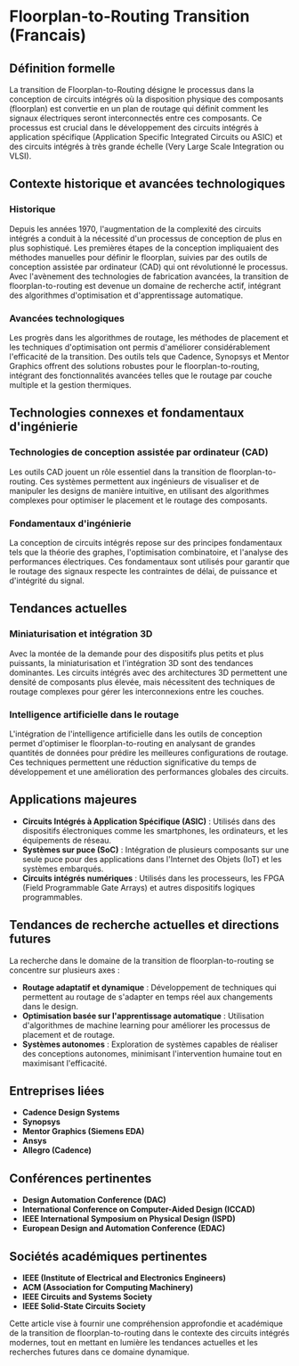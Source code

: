 # Floorplan-to-Routing Transition (Francais)

## Définition formelle

La transition de Floorplan-to-Routing désigne le processus dans la conception de circuits intégrés où la disposition physique des composants (floorplan) est convertie en un plan de routage qui définit comment les signaux électriques seront interconnectés entre ces composants. Ce processus est crucial dans le développement des circuits intégrés à application spécifique (Application Specific Integrated Circuits ou ASIC) et des circuits intégrés à très grande échelle (Very Large Scale Integration ou VLSI).

## Contexte historique et avancées technologiques

### Historique

Depuis les années 1970, l'augmentation de la complexité des circuits intégrés a conduit à la nécessité d'un processus de conception de plus en plus sophistiqué. Les premières étapes de la conception impliquaient des méthodes manuelles pour définir le floorplan, suivies par des outils de conception assistée par ordinateur (CAD) qui ont révolutionné le processus. Avec l'avènement des technologies de fabrication avancées, la transition de floorplan-to-routing est devenue un domaine de recherche actif, intégrant des algorithmes d'optimisation et d'apprentissage automatique.

### Avancées technologiques

Les progrès dans les algorithmes de routage, les méthodes de placement et les techniques d'optimisation ont permis d'améliorer considérablement l'efficacité de la transition. Des outils tels que Cadence, Synopsys et Mentor Graphics offrent des solutions robustes pour le floorplan-to-routing, intégrant des fonctionnalités avancées telles que le routage par couche multiple et la gestion thermiques.

## Technologies connexes et fondamentaux d'ingénierie

### Technologies de conception assistée par ordinateur (CAD)

Les outils CAD jouent un rôle essentiel dans la transition de floorplan-to-routing. Ces systèmes permettent aux ingénieurs de visualiser et de manipuler les designs de manière intuitive, en utilisant des algorithmes complexes pour optimiser le placement et le routage des composants.

### Fondamentaux d'ingénierie

La conception de circuits intégrés repose sur des principes fondamentaux tels que la théorie des graphes, l'optimisation combinatoire, et l'analyse des performances électriques. Ces fondamentaux sont utilisés pour garantir que le routage des signaux respecte les contraintes de délai, de puissance et d'intégrité du signal.

## Tendances actuelles

### Miniaturisation et intégration 3D

Avec la montée de la demande pour des dispositifs plus petits et plus puissants, la miniaturisation et l'intégration 3D sont des tendances dominantes. Les circuits intégrés avec des architectures 3D permettent une densité de composants plus élevée, mais nécessitent des techniques de routage complexes pour gérer les interconnexions entre les couches.

### Intelligence artificielle dans le routage

L'intégration de l'intelligence artificielle dans les outils de conception permet d'optimiser le floorplan-to-routing en analysant de grandes quantités de données pour prédire les meilleures configurations de routage. Ces techniques permettent une réduction significative du temps de développement et une amélioration des performances globales des circuits.

## Applications majeures

- **Circuits Intégrés à Application Spécifique (ASIC)** : Utilisés dans des dispositifs électroniques comme les smartphones, les ordinateurs, et les équipements de réseau.
- **Systèmes sur puce (SoC)** : Intégration de plusieurs composants sur une seule puce pour des applications dans l'Internet des Objets (IoT) et les systèmes embarqués.
- **Circuits intégrés numériques** : Utilisés dans les processeurs, les FPGA (Field Programmable Gate Arrays) et autres dispositifs logiques programmables.

## Tendances de recherche actuelles et directions futures

La recherche dans le domaine de la transition de floorplan-to-routing se concentre sur plusieurs axes :

- **Routage adaptatif et dynamique** : Développement de techniques qui permettent au routage de s'adapter en temps réel aux changements dans le design.
- **Optimisation basée sur l'apprentissage automatique** : Utilisation d'algorithmes de machine learning pour améliorer les processus de placement et de routage.
- **Systèmes autonomes** : Exploration de systèmes capables de réaliser des conceptions autonomes, minimisant l'intervention humaine tout en maximisant l'efficacité.

## Entreprises liées

- **Cadence Design Systems**
- **Synopsys**
- **Mentor Graphics (Siemens EDA)**
- **Ansys**
- **Allegro (Cadence)**

## Conférences pertinentes

- **Design Automation Conference (DAC)**
- **International Conference on Computer-Aided Design (ICCAD)**
- **IEEE International Symposium on Physical Design (ISPD)**
- **European Design and Automation Conference (EDAC)**

## Sociétés académiques pertinentes

- **IEEE (Institute of Electrical and Electronics Engineers)**
- **ACM (Association for Computing Machinery)**
- **IEEE Circuits and Systems Society**
- **IEEE Solid-State Circuits Society**

Cette article vise à fournir une compréhension approfondie et académique de la transition de floorplan-to-routing dans le contexte des circuits intégrés modernes, tout en mettant en lumière les tendances actuelles et les recherches futures dans ce domaine dynamique.